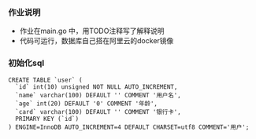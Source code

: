 ### 作业说明

* 作业在main.go 中，用TODO注释写了解释说明
* 代码可运行，数据库自己搭在阿里云的docker镜像

### 初始化sql 

```
CREATE TABLE `user` (
  `id` int(10) unsigned NOT NULL AUTO_INCREMENT,
  `name` varchar(100) DEFAULT '' COMMENT '用户名',
  `age` int(20) DEFAULT '0' COMMENT '年龄',
  `card` varchar(100) DEFAULT '' COMMENT '银行卡',
  PRIMARY KEY (`id`)
) ENGINE=InnoDB AUTO_INCREMENT=4 DEFAULT CHARSET=utf8 COMMENT='用户';
```